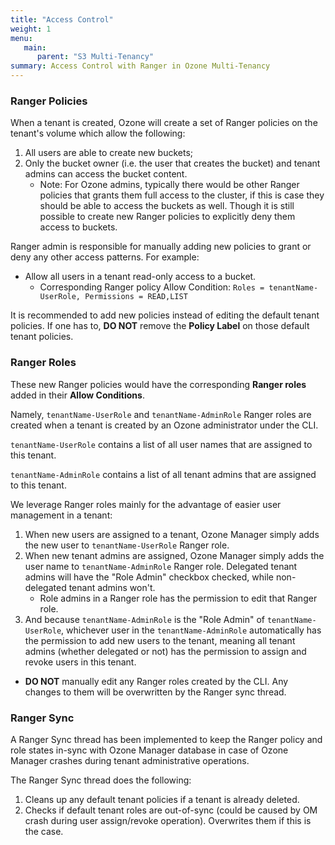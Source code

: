 ```yaml
---
title: "Access Control"
weight: 1
menu:
   main:
      parent: "S3 Multi-Tenancy"
summary: Access Control with Ranger in Ozone Multi-Tenancy
---
```

<!---
  Licensed to the Apache Software Foundation (ASF) under one or more
  contributor license agreements.  See the NOTICE file distributed with
  this work for additional information regarding copyright ownership.
  The ASF licenses this file to You under the Apache License, Version 2.0
  (the "License"); you may not use this file except in compliance with
  the License.  You may obtain a copy of the License at

      http://www.apache.org/licenses/LICENSE-2.0

  Unless required by applicable law or agreed to in writing, software
  distributed under the License is distributed on an "AS IS" BASIS,
  WITHOUT WARRANTIES OR CONDITIONS OF ANY KIND, either express or implied.
  See the License for the specific language governing permissions and
  limitations under the License.
-->

### Ranger Policies

When a tenant is created, Ozone will create a set of Ranger policies on the tenant's volume which allow the following:

1. All users are able to create new buckets;
2. Only the bucket owner (i.e. the user that creates the bucket) and tenant admins can access the bucket content.
    - Note: For Ozone admins, typically there would be other Ranger policies that grants them full access to the cluster, if this is case they should be able to access the buckets as well. Though it is still possible to create new Ranger policies to explicitly deny them access to buckets.

Ranger admin is responsible for manually adding new policies to grant or deny any other access patterns. For example:
- Allow all users in a tenant read-only access to a bucket.
  - Corresponding Ranger policy Allow Condition: `Roles = tenantName-UserRole, Permissions = READ,LIST`

It is recommended to add new policies instead of editing the default tenant policies. If one has to, **DO NOT** remove the **Policy Label** on those default tenant policies.

### Ranger Roles

These new Ranger policies would have the corresponding **Ranger roles** added in their **Allow Conditions**.

Namely, `tenantName-UserRole` and `tenantName-AdminRole` Ranger roles are created when a tenant is created by an Ozone administrator under the CLI.

`tenantName-UserRole` contains a list of all user names that are assigned to this tenant.

`tenantName-AdminRole` contains a list of all tenant admins that are assigned to this tenant.

We leverage Ranger roles mainly for the advantage of easier user management in a tenant:
1. When new users are assigned to a tenant, Ozone Manager simply adds the new user to `tenantName-UserRole` Ranger role.
2. When new tenant admins are assigned, Ozone Manager simply adds the user name to `tenantName-AdminRole` Ranger role. Delegated tenant admins will have the "Role Admin" checkbox checked, while non-delegated tenant admins won't.
    - Role admins in a Ranger role has the permission to edit that Ranger role.
3. And because `tenantName-AdminRole` is the "Role Admin" of `tenantName-UserRole`, whichever user in the `tenantName-AdminRole` automatically has the permission to add new users to the tenant, meaning all tenant admins (whether delegated or not) has the permission to assign and revoke users in this tenant.

- **DO NOT** manually edit any Ranger roles created by the CLI. Any changes to them will be overwritten by the Ranger sync thread.


### Ranger Sync

A Ranger Sync thread has been implemented to keep the Ranger policy and role states in-sync with Ozone Manager database in case of Ozone Manager crashes during tenant administrative operations.

The Ranger Sync thread does the following:
1. Cleans up any default tenant policies if a tenant is already deleted.
2. Checks if default tenant roles are out-of-sync (could be caused by OM crash during user assign/revoke operation). Overwrites them if this is the case.

